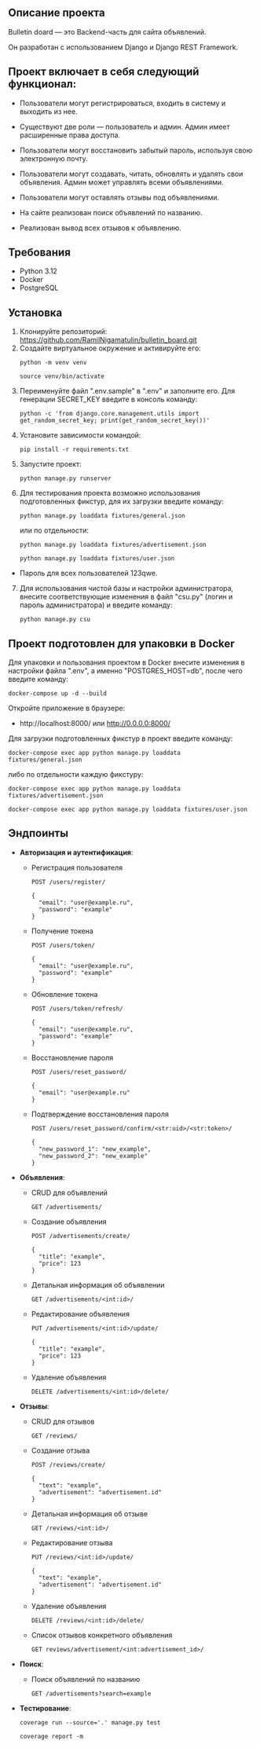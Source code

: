## Описание проекта

Bulletin doard  — это Backend-часть для сайта объявлений.

Он разработан с использованием Django и Django REST Framework. 

## Проект включает в себя следующий функционал:

- Пользователи могут регистрироваться, входить в систему и выходить из нее.

- Существуют две роли — пользователь и админ. Админ имеет расширенные права доступа.

- Пользователи могут восстановить забытый пароль, используя свою электронную почту.

- Пользователи могут создавать, читать, обновлять и удалять свои объявления. Админ может управлять всеми объявлениями.

- Пользователи могут оставлять отзывы под объявлениями.

- На сайте реализован поиск объявлений по названию.

- Реализован вывод всех отзывов к объявлению.

## Требования

- Python 3.12
- Docker
- PostgreSQL

## Установка
1. Клонируйте репозиторий: https://github.com/RamilNigamatulin/bulletin_board.git
2. Создайте виртуальное окружение и активируйте его:
    ```
    python -m venv venv
    ```
    ```
    source venv/bin/activate
    ```
3. Переименуйте файл ".env.sample" в ".env" и заполните его.
Для генерации SECRET_KEY введите в консоль команду: 
    ```
    python -c 'from django.core.management.utils import get_random_secret_key; print(get_random_secret_key())'
    ```
4. Установите зависимости командой: 
    ```
    pip install -r requirements.txt
    ```
5. Запустите проект:
    ```
    python manage.py runserver
    ```
6. Для тестирования проекта возможно использования подготовленных фикстур, для их загрузки введите команду:
    ```
    python manage.py loaddata fixtures/general.json
    ```
    или по отдельности: 
    ```
    python manage.py loaddata fixtures/advertisement.json
    ```
    ```
    python manage.py loaddata fixtures/user.json
    ```
- Пароль для всех пользователей 123qwe.
7. Для использования чистой базы и настройки администратора, внесите соответствующие изменения в файл "csu.py" (логин и пароль администратора) и введите команду: 
    ```
    python manage.py csu
    ```

## Проект подготовлен для упаковки в Docker

Для упаковки и пользования проектом в Docker внесите изменения в настройки файла ".env", а именно "POSTGRES_HOST=db", после чего введите команду:
```
docker-compose up -d --build
```

Откройте приложение в браузере:
- http://localhost:8000/ или http://0.0.0.0:8000/

Для загрузки подготовленных фикстур в проект введите команду:
```
docker-compose exec app python manage.py loaddata fixtures/general.json
```
либо по отдельности каждую фикстуру: 
```
docker-compose exec app python manage.py loaddata fixtures/advertisement.json
```
```
docker-compose exec app python manage.py loaddata fixtures/user.json
```


## Эндпоинты

- **Авторизация и аутентификация**:
  - Регистрация пользователя
    ```
    POST /users/register/
    ``` 
    ```
    {
      "email": "user@example.ru",
      "password": "example"
    }
    ```
  - Получение токена
    ```
    POST /users/token/
    ``` 
    ```
    {
      "email": "user@example.ru",
      "password": "example"
    }
    ```
  - Обновление токена
    ```
    POST /users/token/refresh/
    ```
    ```
    {
      "email": "user@example.ru",
      "password": "example"
    }
    ```
  - Восстановление пароля
    ```
    POST /users/reset_password/
    ```
    ```
    {
      "email": "user@example.ru"
    }
    ```
  - Подтверждение восстановления пароля
    ```
    POST /users/reset_password/confirm/<str:uid>/<str:token>/
    ``` 
    ```
    {
      "new_password_1": "new_example",
      "new_password_2": "new_example"
    }
    ```

- **Объявления**:
  - CRUD для объявлений
    ```
    GET /advertisements/
    ``` 
  - Создание объявления
    ```
    POST /advertisements/create/
    ``` 
    ```
    {
      "title": "example",
      "price": 123
    }
    ```
  - Детальная информация об объявлении
    ```
    GET /advertisements/<int:id>/
    ```
  - Редактирование объявления
    ```
    PUT /advertisements/<int:id>/update/
    ```
    ```
    {
      "title": "example",
      "price": 123
    }
    ```
  - Удаление объявления
    ```
    DELETE /advertisements/<int:id>/delete/
    ```

- **Отзывы**:
  - CRUD для отзывов
    ```
    GET /reviews/
    ``` 
  - Создание отзыва
    ```
    POST /reviews/create/
    ``` 
    ```
    {
      "text": "example",
      "advertisement": "advertisement.id"
    }
    ```
  - Детальная информация об отзыве
    ```
    GET /reviews/<int:id>/
    ```
  - Редактирование отзыва
    ```
    PUT /reviews/<int:id>/update/
    ```
    ```
    {
      "text": "example",
      "advertisement": "advertisement.id"
    }
    ```
  - Удаление объявления
    ```
    DELETE /reviews/<int:id>/delete/
    ```
  - Список отзывов конкретного объявления
    ```
    GET reviews/advertisement/<int:advertisement_id>/
    ```
    
- **Поиск**:
  - Поиск объявлений по названию 
    ```
    GET /advertisements?search=example
    ``` 
    
- **Тестирование**:
    
  ```
  coverage run --source='.' manage.py test
  ```
  ```
  coverage report -m
  ```